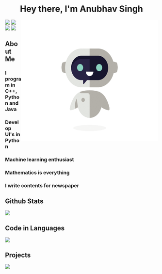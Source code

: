 <p>
<h1 align='center'>Hey there, I'm Anubhav Singh</h1>

</p>
<img align="right" src="https://github.com/4nu6h4v51ngh/4nu6h4v51ngh/blob/main/Assistant.gif" height="400" width="450">

[![](https://img.shields.io/badge/LinkedIn-AnubhavSingh-blue)](https://www.linkedin.com/in/anubhav-singh-1a9090141/)
[![](https://img.shields.io/badge/HackerRank-anubhavv1998-brightgreen)](https://www.hackerrank.com/anubhavv1998/)
[![](https://img.shields.io/badge/GeeksForGeeks-4nu6h4v51ngh-brightgreen)](https://auth.geeksforgeeks.org/user/4nu6h4v51ngh/)
[![](https://img.shields.io/badge/Gmail-anubhavsingh02016@gmail.com-red)](mailto:anubhavsingh02016@gmail.com)
<br>

<h2 align="top">About Me</h2>

### I program in C++, Python and Java

### Develop UI's in Python

### Machine learning enthusiast

### Mathematics is everything 

### I write contents for newspaper

<h2 style="block">Github Stats</h2>
<p width="100%">
<a href="https://github.com/4nu6h4v51ngh">
<img align="top" src="https://github-readme-stats.vercel.app/api?username=4nu6h4v51ngh&theme=highcontrast&show_icons=true&count_private=true" />
</a>
</p>

<h2 style="block">Code in Languages</h2>
<p width="100%">
<a href="https://github.com/4nu6h4v51ngh">
<img align="top" src="https://github-readme-stats.vercel.app/api/top-langs/?username=4nu6h4v51ngh&theme=highcontrast&show_icons=true&count_private=true&layout=compact"/>
</a>
</p>

<h2 style="block"> Projects</h2>
<p width="100%">
<a href="https://github.com/4nu6h4v51ngh/SAIRA-Desktop-Assistant">
<img align="top" src="https://github-readme-stats.vercel.app/api/pin/?username=4nu6h4v51ngh&repo=SAIRA-Desktop-Assistant&theme=highcontrast&show_icons=true&count_private=true&layout=compact"/>
</a>
</p>

<!--
Loan management project
<p width="100%">
<a href="https://github.com/4nu6h4v51ngh/name">
<img align="top" src="https://github-readme-stats.vercel.app/api/pin/?username=4nu6h4v51ngh&repo=name" />
</a>
</p>
-->


<!--
Here are some ideas to get you started:

- 🔭 I’m currently working on ...
- 🌱 I’m currently learning ...
- 👯 I’m looking to collaborate on ...
- 🤔 I’m looking for help with ...
- 💬 Ask me about ...
- 📫 How to reach me: ...
- 😄 Pronouns: ...
- ⚡ Fun fact: ...
-->
